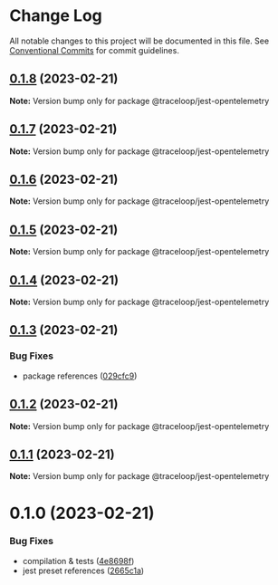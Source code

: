 # Change Log

All notable changes to this project will be documented in this file.
See [Conventional Commits](https://conventionalcommits.org) for commit guidelines.

## [0.1.8](https://github.com/traceloop/jest-opentelemetry/compare/v0.1.7...v0.1.8) (2023-02-21)

**Note:** Version bump only for package @traceloop/jest-opentelemetry

## [0.1.7](https://github.com/traceloop/jest-opentelemetry/compare/v0.1.6...v0.1.7) (2023-02-21)

**Note:** Version bump only for package @traceloop/jest-opentelemetry

## [0.1.6](https://github.com/traceloop/jest-opentelemetry/compare/v0.1.5...v0.1.6) (2023-02-21)

**Note:** Version bump only for package @traceloop/jest-opentelemetry

## [0.1.5](https://github.com/traceloop/jest-opentelemetry/compare/v0.1.4...v0.1.5) (2023-02-21)

**Note:** Version bump only for package @traceloop/jest-opentelemetry

## [0.1.4](https://github.com/traceloop/jest-opentelemetry/compare/v0.1.3...v0.1.4) (2023-02-21)

**Note:** Version bump only for package @traceloop/jest-opentelemetry

## [0.1.3](https://github.com/traceloop/jest-opentelemetry/compare/v0.1.2...v0.1.3) (2023-02-21)

### Bug Fixes

- package references ([029cfc9](https://github.com/traceloop/jest-opentelemetry/commit/029cfc9815403487a25dd780e26d92900378b66d))

## [0.1.2](https://github.com/traceloop/jest-opentelemetry/compare/v0.1.1...v0.1.2) (2023-02-21)

**Note:** Version bump only for package @traceloop/jest-opentelemetry

## [0.1.1](https://github.com/traceloop/jest-opentelemetry/compare/v0.1.0...v0.1.1) (2023-02-21)

**Note:** Version bump only for package @traceloop/jest-opentelemetry

# 0.1.0 (2023-02-21)

### Bug Fixes

- compilation & tests ([4e8698f](https://github.com/traceloop/jest-opentelemetry/commit/4e8698f254bad209becf2bd260679831fb25c0a6))
- jest preset references ([2665c1a](https://github.com/traceloop/jest-opentelemetry/commit/2665c1a0f301d0f0df8979a64c8fdfeea367dbc4))
